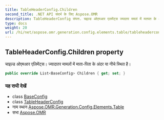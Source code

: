 ```yaml
---
title: TableHeaderConfig.Children
second_title: .NET API संदर्भ के लिए Aspose.OMR
description: TableHeaderConfig संपत्त. चइल्ड ओएमआर एलमेंट्स ज्यदतर ममलं में मतपत के अंदर य नचे स्थत है
type: docs
weight: 20
url: /hi/net/aspose.omr.generation.config.elements.table/tableheaderconfig/children/
---
```

## TableHeaderConfig.Children property

चाइल्ड ओएमआर एलिमेंट्स। ज्यादातर मामलों में माता-पिता के अंदर या नीचे स्थित है।

```csharp
public override List<BaseConfig> Children { get; set; }
```

### यह सभी देखें

* class [BaseConfig](../../../aspose.omr.generation.config/baseconfig/)
* class [TableHeaderConfig](../)
* नाम स्थान [Aspose.OMR.Generation.Config.Elements.Table](../../tableheaderconfig/)
* सभा [Aspose.OMR](../../../)


